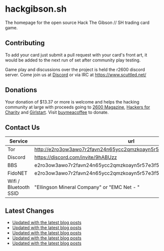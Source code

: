 # hackgibson.sh
The homepage for the open source Hack The Gibson // SH trading card game.


## Contributing

To add your card just submit a pull request with your card's front art, it would be added to the next run of set after community play testing.

Game play and discussions over the project is held the r2600 discord server. Come join us at [Discord](https://discord.com/invite/9hABUzz) or via IRC at https://www.scuttled.net/


## Donations

Your donation of $13.37 or more is welcome and helps the hacking community at large with proceeds going to [2600 Magazine](https://2600.com/), [Hackers for Charity](https://hackersforcharity.org) and [Girlstart](https://girlstart.org).  Visit [buymeacoffee](https://www.buymeacoffee.com/hackgibson.sh) to donate.


## Contact Us

Service | url
-|-
Tor | http://e2ro3ow3awo7r2favn24n65ycc2qmzkoayn5r57e3f56nvjwdcgg32ad.onion
Discord | https://discord.com/invite/9hABUzz
BBS | e2ro3ow3awo7r2favn24n65ycc2qmzkoayn5r57e3f56nvjwdcgg32ad.onion:23
FidoNET | e2ro3ow3awo7r2favn24n65ycc2qmzkoayn5r57e3f56nvjwdcgg32ad.onion:24554
Wifi / Bluetooth SSID | "Ellingson Mineral Company" or "EMC Net - <fidonet address>"

## Latest Changes
<!-- BLOG-POST-LIST:START -->
- [Updated with the latest blog posts](https://github.com/DFW2600/hackgibson.sh/commit/99fd8345a3256f13937fae0636b51127c28363cd)
- [Updated with the latest blog posts](https://github.com/DFW2600/hackgibson.sh/commit/9189876712653f4beaee9724021a563e8d266871)
- [Updated with the latest blog posts](https://github.com/DFW2600/hackgibson.sh/commit/0e97e8b4cb198b25ea7eba0ee23c4d06877e6c91)
- [Updated with the latest blog posts](https://github.com/DFW2600/hackgibson.sh/commit/dc25c016659fd1e075018413a615b66f8a895b00)
- [Updated with the latest blog posts](https://github.com/DFW2600/hackgibson.sh/commit/4d0d83391b4a47da353d4d63d7e4549c9c6c3d3b)
<!-- BLOG-POST-LIST:END -->
